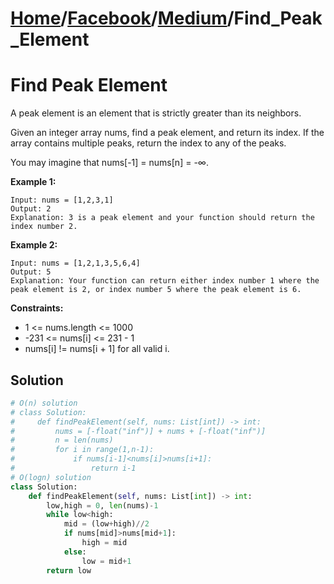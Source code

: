 # [Home](./../..)/[Facebook](./..)/[Medium](./)/Find_Peak_Element
<h1>Find Peak Element</h1>

<p>
A peak element is an element that is strictly greater than its neighbors.

Given an integer array nums, find a peak element, and return its index. If the array contains multiple peaks, return the index to any of the peaks.

You may imagine that nums[-1] = nums[n] = -∞.

</p>

<b>Example 1:</b>

    Input: nums = [1,2,3,1]
    Output: 2
    Explanation: 3 is a peak element and your function should return the index number 2.

<b>Example 2:</b>

    Input: nums = [1,2,1,3,5,6,4]
    Output: 5
    Explanation: Your function can return either index number 1 where the peak element is 2, or index number 5 where the peak element is 6.

<b>Constraints:</b>

- 1 <= nums.length <= 1000
- -231 <= nums[i] <= 231 - 1
- nums[i] != nums[i + 1] for all valid i.

<h2>Solution</h2>

```python
# O(n) solution
# class Solution:
#     def findPeakElement(self, nums: List[int]) -> int:
#         nums = [-float("inf")] + nums + [-float("inf")]
#         n = len(nums)
#         for i in range(1,n-1):
#             if nums[i-1]<nums[i]>nums[i+1]:
#                 return i-1
# O(logn) solution
class Solution:
    def findPeakElement(self, nums: List[int]) -> int:
        low,high = 0, len(nums)-1
        while low<high:
            mid = (low+high)//2
            if nums[mid]>nums[mid+1]:
                high = mid
            else:
                low = mid+1
        return low
```
